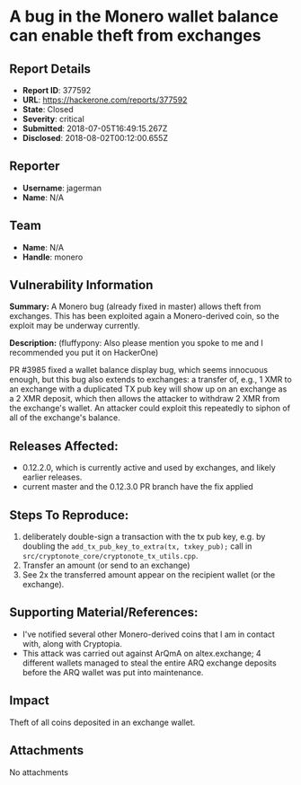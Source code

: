 # A bug in the Monero wallet balance can enable theft from exchanges

## Report Details
- **Report ID**: 377592
- **URL**: https://hackerone.com/reports/377592
- **State**: Closed
- **Severity**: critical
- **Submitted**: 2018-07-05T16:49:15.267Z
- **Disclosed**: 2018-08-02T00:12:00.655Z

## Reporter
- **Username**: jagerman
- **Name**: N/A

## Team
- **Name**: N/A
- **Handle**: monero

## Vulnerability Information
**Summary:**
A Monero bug (already fixed in master) allows theft from exchanges.  This has been exploited again a Monero-derived coin, so the exploit may be underway currently.

**Description:**
(fluffypony: Also please mention you spoke to me and I recommended you put it on HackerOne)

PR #3985 fixed a wallet balance display bug, which seems innocuous enough, but this bug also extends to exchanges: a transfer of, e.g., 1 XMR to an exchange with a duplicated TX pub key will show up on an exchange as a 2 XMR deposit, which then allows the attacker to withdraw 2 XMR from the exchange's wallet.  An attacker could exploit this repeatedly to siphon of all of the exchange's balance.

## Releases Affected:

  * 0.12.2.0, which is currently active and used by exchanges, and likely earlier releases.
  * current master and the 0.12.3.0 PR branch have the fix applied

## Steps To Reproduce:

  1. deliberately double-sign a transaction with the tx pub key, e.g. by doubling the `add_tx_pub_key_to_extra(tx, txkey_pub);` call in `src/cryptonote_core/cryptonote_tx_utils.cpp`.
  1. Transfer an amount (or send to an exchange)
  1. See 2x the transferred amount appear on the recipient wallet (or the exchange).

## Supporting Material/References:

  * I've notified several other Monero-derived coins that I am in contact with, along with Cryptopia.
  * This attack was carried out against ArQmA on altex.exchange; 4 different wallets managed to steal the entire ARQ exchange deposits before the ARQ wallet was put into maintenance.

## Impact

Theft of all coins deposited in an exchange wallet.

## Attachments
No attachments
